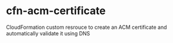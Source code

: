 # cfn-acm-certificate
CloudFormation custom resrouce to create an ACM certificate and automatically validate it using DNS
